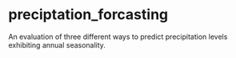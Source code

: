 # preciptation_forcasting
An evaluation of three different ways to predict precipitation levels exhibiting annual seasonality. 
